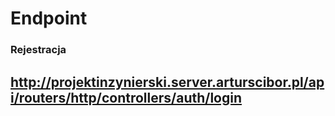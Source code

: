 # Endpoint


### Rejestracja
## http://projektinzynierski.server.arturscibor.pl/api/routers/http/controllers/auth/login
